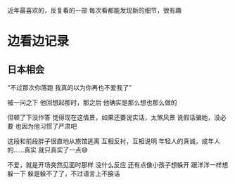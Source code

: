 近年最喜欢的，反复看的一部
每次看都能发现新的细节，很有趣

# 边看边记录
## 日本相会
“不过那次你落跑
我真的以为你再也不爱我了”

被一问之下
他回想起那时，那之后
他确实是那么想也那么做的

但顿了下没作答
觉得现在这情景，如果还要说实话，太煞风景
说假话骗她，没必要
也因为他习惯了严肃吧

这段和前段胖子很直地从旅馆逃离
互相反衬，互相说明
年轻人的真诚，成年人的……真实
就只真实了一点😅

不爱，就是开场突然见面时那样
没什么反应
还有点像小孩子想躲开
跟洋洋一样想躲一下
躲是躲不了了，不过语言上不接话

